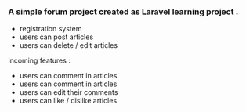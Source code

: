<h3>  A simple forum project created as Laravel learning project .</h3>

* registration system
* users can post articles
* users can delete / edit articles
  
incoming features :
* users can comment in articles
* users can comment in articles
* users can edit their comments
* users can like / dislike articles

